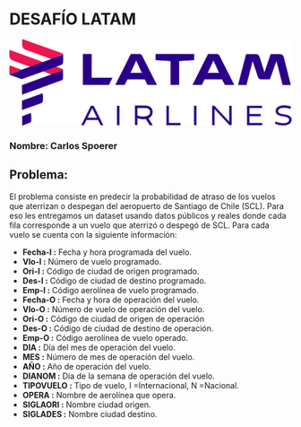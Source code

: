 # DESAFÍO LATAM

![](logo-latam-airlines.png)


### Nombre: Carlos Spoerer
## Problema:

El problema consiste en predecir la probabilidad de atraso de los vuelos que aterrizan o despegan del aeropuerto de Santiago de Chile (SCL). Para eso les entregamos un dataset usando datos públicos y reales donde cada fila corresponde a un vuelo que aterrizó o despegó de SCL. Para cada vuelo se cuenta con la siguiente información:  

- **Fecha-I :** Fecha y hora programada del vuelo.
- **Vlo-I :** Número de vuelo programado.
- **Ori-I :** Código de ciudad de origen programado. 
- **Des-I :** Código de ciudad de destino programado. 
- **Emp-I :** Código aerolínea de vuelo programado. 
- **Fecha-O :** Fecha y hora de operación del vuelo. 
- **Vlo-O :** Número de vuelo de operación del vuelo. 
- **Ori-O :** Código de ciudad de origen de operación 
- **Des-O :** Código de ciudad de destino de operación. 
- **Emp-O :** Código aerolínea de vuelo operado.
- **DIA :** Día del mes de operación del vuelo.
- **MES :** Número de mes de operación del vuelo.
- **AÑO :** Año de operación del vuelo.
- **DIANOM :** Día de la semana de operación del vuelo. 
- **TIPOVUELO :** Tipo de vuelo, I =Internacional, N =Nacional. 
- **OPERA :** Nombre de aerolínea que opera.
- **SIGLAORI :** Nombre ciudad origen.
- **SIGLADES :** Nombre ciudad destino.
